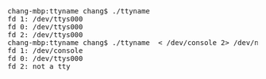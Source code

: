 <pre>
chang-mbp:ttyname chang$ ./ttyname
fd 1: /dev/ttys000
fd 0: /dev/ttys000
fd 2: /dev/ttys000
chang-mbp:ttyname chang$ ./ttyname  < /dev/console 2> /dev/null
fd 1: /dev/console
fd 0: /dev/ttys000
fd 2: not a tty
</pre>